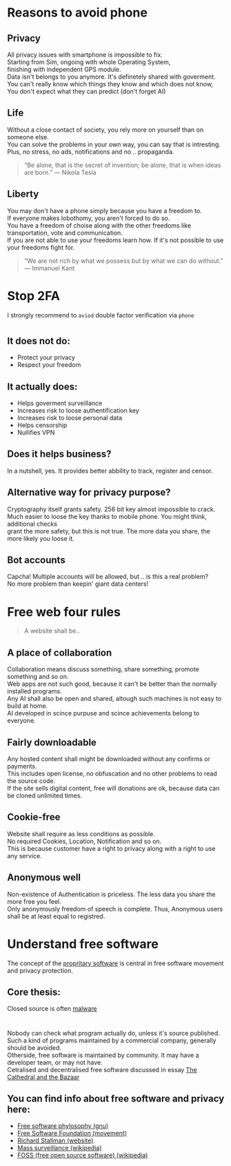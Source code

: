 # Reasons to avoid phone
   
  ## Privacy
  All privacy issues with smartphone is impossible to fix. <br>
  Starting from Sim, ongoing with whole Operating System, <br>
  finishing with independent GPS module. <br>
  Data isn't belongs to you anymore. It's definetely shared with goverment. <br>
  You can't really know which things they know and which does not know, <br>
  You don't expect what they can predict (don't forget AI)
   
 ##  Life
   Without a close contact of society, you rely more on yourself than on someone else. <br>
   You can solve the problems in your own way, you can say that is intresting. <br>
   Plus, no stress, no ads, notifications and no .. propaganda. <br>
   
> “Be alone, that is the secret of invention; be alone, that is when ideas are born.”
       ― Nikola Tesla
   
  ## Liberty
   You may don't have a phone simply because you have a freedom to. <br>
   If everyone makes lobothomy, you aren't forced to do so. <br>
   You have a freedom of choise along with the other freedoms like transportation, vote and communication. <br>
   If you are not able to use your freedoms learn how. If it's not possible to use your freedoms fight for. <br>
   
  > “We are not rich by what we possess but by what we can do without.”
      ― Immanuel Kant

# Stop 2FA
I strongly recommend to `aviod` double factor verification via `phone` <br>
#
## It does not do:
* Protect your privacy
* Respect your freedom

## It actually does:
* Helps goverment surveillance
* Increases risk to loose authentification key
* Increases risk to loose personal data
* Helps censorship
* Nullifies VPN

## Does it helps business?
In a nutshell, yes. It provides better abbility to track, register and censor.

## Alternative way for privacy purpose?
Cryptography itself grants safety. 256 bit key almost impossible to crack. <br>
Much easier to loose the key thanks to mobile phone. You might think, additional checks <br>
grant the more safety, but this is not true. The more data you share, the more likely you loose it.

## Bot accounts
Capcha! Multiple accounts will be allowed, but .. is this a real problem? <br>
No more problem than keepin' giant data centers!

# Free web four rules

> A website shall be..

## A place of collaboration
Collaboration means discuss something, share something, promote something and so on. <br>
Web apps are not such good, because it can't be better than the normally installed programs. <br>
Any AI shall also be open and shared, altough such machines is not easy to build at home. <br>
AI developed in scince purpuse and scince achievements belong to everyone.

## Fairly downloadable
Any hosted content shall might be downloaded without any confirms or payments. <br>
This includes open license, no obfuscation and no other problems to read the source code. <br>
If the site sells digital content, free will donations are ok, because data can be cloned unlimited times.

## Cookie-free
Website shall require as less conditions as possible. <br>
No required Cookies, Location, Notification and so on. <br>
This is because customer have a right to privacy along with a right to use any service.

## Anonymous well
Non-existence of Authentication is priceless. The less data you share the more free you feel. <br>
Only anonymously freedom of speech is complete. Thus, Anonymous users shall be at least equal to registred.

 # Understand free software
  The concept of the [propritary software](https://en.wikipedia.org/wiki/Proprietary_software) 
  is central in free software movement and privacy protection. <br>
  ## Core thesis:
  Closed source is often [malware](https://en.wikipedia.org/wiki/Malware)
  #
  Nobody can check what program actually do, unless it's source published. <br>
  Such a kind of programs maintained by a commercial company, generally should be avoided. <br>
  Otherside, free software is maintained by community. It may have a developer team, or may not have. <br>
  Cetralised and decentralised free software discussed in essay [The Cathedral and the Bazaar](https://monoskop.org/images/e/e0/Raymond_Eric_S_The_Cathedral_and_the_Bazaar_rev_ed.pdf) <br>


  ## You can find info about free software and privacy here:
  * [Free software phylosophy (gnu)](https://www.gnu.org/philosophy/philosophy.html)
  * [Free Software Foundation  (movement)](https://www.fsf.org/about)
  * [Richard Stallman (website)](https://stallman.org)
  * [Mass surveillance (wikipedia)](https://en.wikipedia.org/wiki/Mass_surveillance)
  * [FOSS (free open source software) (wikipedia)](https://en.wikipedia.org/wiki/Free_and_open-source_software)


